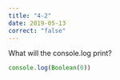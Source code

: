 ```yaml
---
title: "4-2"
date: 2019-05-13
correct: "false"
---
```


What will the console.log print?

```js
console.log(Boolean(0))
```